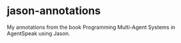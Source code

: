 # jason-annotations
My annotations from the book Programming Multi-Agent Systems in AgentSpeak using Jason.
